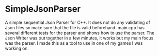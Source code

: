 SimpleJsonParser
================

A simple sequential Json Parser for C++.
It does not do any validating of Json files so make sure that the file is valid beforehand. 
main.cpp has several different tests for the parser and shows how to use the parser.
The Json Writer was put together in a few minutes, it works but my main focus was the parser.
I made this as a tool to use in one of my games I was working on. 
